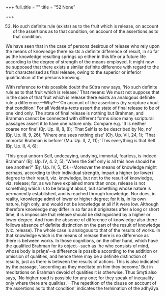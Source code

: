 +++
full_title = ""
title = "52 None"

+++


52. No such definite rule (exists) as to the fruit which is release, on account of the assertions as to that condition, on account of the assertions as to that condition.

We have seen that in the case of persons desirous of release who rely upon the means of knowledge there exists a definite difference of result, in so far as the knowledge resulting springs up either in this life or a future life according to the degree of strength of the means employed. It might now be supposed that there exists a similar definite difference with regard to the fruit characterised as final release, owing to the superior or inferior qualification of the persons knowing.

With reference to this possible doubt the Sūtra now says, 'No such definite rule as to that fruit which is release.' That means: We must not suppose that in the case of that fruit which is release there exists an analogous definite rule a difference.--Why?--'On account of the assertions (by scripture about that condition.' For all Vedānta-texts assert the state of final release to be of one kind only. The state of final release is nothing but Brahman, and Brahman cannot be connected with different forms since many scriptural passages assert it to have one nature only. Compare e.g. 'It is neither coarse nor fine' (Br̥. Up. III, 8, 8); 'That Self is to be described by No, no' (Br̥. Up. III, 9, 26); 'Where one sees nothing else' (Cḥ. Up. VII, 24, 1); 'That immortal Brahman is before' (Mu. Up. II, 2, 11); 'This everything is that Self (Br̥. Up. II, 4, 6);

'This great unborn Self, undecaying, undying, immortal, fearless, is indeed Brahman' (Br̥. Up. IV, 4. 2, 5); 'When the Self only is all this how should he see another?' (Br̥. Up. IV, 5, 15).--Moreover the means of knowledge might perhaps, according to their individual strength, impart a higher (or lower) degree to their result, viz. knowledge, but not to the result of knowledge, viz. release; for, as we have explained more than once, release is not something which is to be brought about, but something whose nature is permanently established, and is reached through knowledge. Nor does, in reality, knowledge admit of lower or higher degree; for it is, in its own nature, high only, and would not be knowledge at all if it were low. Although therefore knowledge may differ in so far as it originates after a long or short time, it is impossible that release should be distinguished by a higher or lower degree. And from the absence of difference of knowledge also there follows absence of definite distinction on the part of the result of knowledge (viz. release). The whole case is analogous to that of the results of works. In that knowledge which is the means of release there is no difference as there is between works. In those cognitions, on the other hand, which have the qualified Brahman for its object--such as 'he who consists of mind, whose body is prāṇa'--a difference is possible according to the addition or omission of qualities, and hence there may be a definite distinction of results, just as there is between the results of actions. This is also indicated by the passage, 'according as they meditate on him they become.' But in meditations on Brahman devoid of qualities it is otherwise. Thus Smr̥ti also says, 'No higher road is possible for any one; for they speak of inequality only where there are qualities.'--The repetition of the clause on account of the assertions as to that condition' indicates the termination of the adhyāya.

